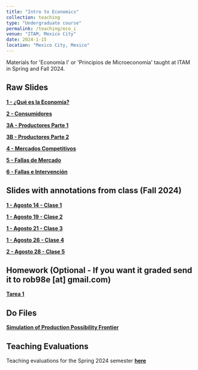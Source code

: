 ```yaml
---
title: "Intro to Economics"
collection: teaching
type: "Undergraduate course"
permalink: /teaching/eco_i
venue: "ITAM, Mexico City"
date: 2024-1-15
location: "Mexico City, Mexico"
---
```


Materials for 'Economía I' or 'Principios de Microeconomía' taught at ITAM in Spring and Fall 2024.

## Raw Slides
[**1 - ¿Qué es la Economía?**](https://robertoglz.github.io/files/Eco_1/01_Qué_es_la_economía.pdf)

[**2 - Consumidores**](https://robertoglz.github.io/files/Eco_1/02_Consumidores.pdf)

[**3A - Productores Parte 1**](https://robertoglz.github.io/files/Eco_1/03_A_Productores.pdf)

[**3B - Productores Parte 2**](https://robertoglz.github.io/files/Eco_1/03_B_Mercado_Competitivo_y_Decisión_de_Producción.pdf)

[**4 - Mercados Competitivos**](https://robertoglz.github.io/files/Eco_1/04_Mercados_Competitivos.pdf)

[**5 - Fallas de Mercado**](https://robertoglz.github.io/files/Eco_1/05_Fallas_de_Mercado.pdf)

[**6 - Fallas e Intervención**](https://robertoglz.github.io/files/Eco_1/06_Fallas_e_Intervención.pdf)

## Slides with annotations from class (Fall 2024)
[**1 - Agosto 14 - Clase 1**](https://robertoglz.github.io/files/Eco_1/annotated/01_Clase_AGO14.pdf)

[**1 - Agosto 19 - Clase 2**](https://robertoglz.github.io/files/Eco_1/annotated/01_Clase_AGO19.pdf)

[**1 - Agosto 21 - Clase 3**](https://robertoglz.github.io/files/Eco_1/annotated/01_Clase_AGO21.pdf)

[**1 - Agosto 26 - Clase 4**](https://robertoglz.github.io/files/Eco_1/annotated/01_Clase_AGO26.pdf)

[**2 - Agosto 28 - Clase 5**](https://robertoglz.github.io/files/Eco_1/annotated/02_Clase_AGO28.pdf)

## Homework (Optional - If you want it graded send it to rob98e [at] gmail.com)

[**Tarea 1**](https://robertoglz.github.io/files/Eco_1/homework/Tarea_1_Eco_1.pdf)

## Do Files

[**Simulation of Production Possibility Frontier**](https://robertoglz.github.io/files/Eco_1/simulation_fpp.do)

## Teaching Evaluations
Teaching evaluations for the Spring 2024 semester [**here**](https://robertoglz.github.io/files/Evals_Spring_2024_Eco_1.pdf)
